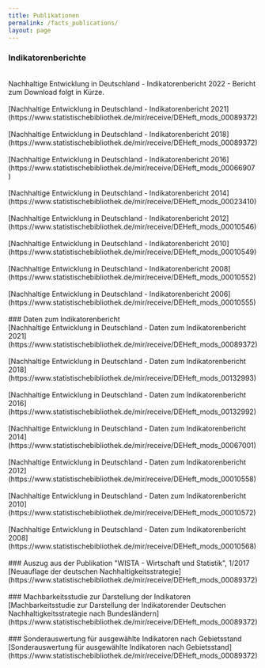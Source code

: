 ```yaml
---
title: Publikationen
permalink: /facts_publications/
layout: page
---
```


### Indikatorenberichte
<br>
Nachhaltige Entwicklung in Deutschland - Indikatorenbericht 2022 - Bericht zum Download folgt in Kürze.
<br><br>
[Nachhaltige Entwicklung in Deutschland - Indikatorenbericht 2021](https://www.statistischebibliothek.de/mir/receive/DEHeft_mods_00089372)
<br><br>
[Nachhaltige Entwicklung in Deutschland - Indikatorenbericht 2018](https://www.statistischebibliothek.de/mir/receive/DEHeft_mods_00089372)
<br><br>
[Nachhaltige Entwicklung in Deutschland - Indikatorenbericht 2016](https://www.statistischebibliothek.de/mir/receive/DEHeft_mods_00066907)
<br><br>
[Nachhaltige Entwicklung in Deutschland - Indikatorenbericht 2014](https://www.statistischebibliothek.de/mir/receive/DEHeft_mods_00023410)
<br><br>
[Nachhaltige Entwicklung in Deutschland - Indikatorenbericht 2012](https://www.statistischebibliothek.de/mir/receive/DEHeft_mods_00010546)
<br><br>
[Nachhaltige Entwicklung in Deutschland - Indikatorenbericht 2010](https://www.statistischebibliothek.de/mir/receive/DEHeft_mods_00010549)
<br><br>
[Nachhaltige Entwicklung in Deutschland - Indikatorenbericht 2008](https://www.statistischebibliothek.de/mir/receive/DEHeft_mods_00010552)
<br><br>
[Nachhaltige Entwicklung in Deutschland - Indikatorenbericht 2006](https://www.statistischebibliothek.de/mir/receive/DEHeft_mods_00010555)
<br><br>
### Daten zum Indikatorenbericht
<br>
[Nachhaltige Entwicklung in Deutschland - Daten zum Indikatorenbericht 2021](https://www.statistischebibliothek.de/mir/receive/DEHeft_mods_00089372)
<br><br>
[Nachhaltige Entwicklung in Deutschland - Daten zum Indikatorenbericht 2018](https://www.statistischebibliothek.de/mir/receive/DEHeft_mods_00132993)
<br><br>
[Nachhaltige Entwicklung in Deutschland - Daten zum Indikatorenbericht 2016](https://www.statistischebibliothek.de/mir/receive/DEHeft_mods_00132992)
<br><br>
[Nachhaltige Entwicklung in Deutschland - Daten zum Indikatorenbericht 2014](https://www.statistischebibliothek.de/mir/receive/DEHeft_mods_00067001)
<br><br>
[Nachhaltige Entwicklung in Deutschland - Daten zum Indikatorenbericht 2012](https://www.statistischebibliothek.de/mir/receive/DEHeft_mods_00010558)
<br><br>
[Nachhaltige Entwicklung in Deutschland - Daten zum Indikatorenbericht 2010](https://www.statistischebibliothek.de/mir/receive/DEHeft_mods_00010572)
<br><br>
[Nachhaltige Entwicklung in Deutschland - Daten zum Indikatorenbericht 2008](https://www.statistischebibliothek.de/mir/receive/DEHeft_mods_00010568)
<br><br>
### Auszug aus der Publikation "WISTA - Wirtschaft und Statistik", 1/2017
<br>
[Neuauflage der deutschen Nachhaltigkeitsstrategie](https://www.statistischebibliothek.de/mir/receive/DEHeft_mods_00089372)
<br><br>
### Machbarkeitsstudie zur Darstellung der Indikatoren
<br>
[Machbarkeitsstudie zur Darstellung der Indikatorender Deutschen Nachhaltigkeitsstrategie nach Bundesländern](https://www.statistischebibliothek.de/mir/receive/DEHeft_mods_00089372)
<br><br>
### Sonderauswertung für ausgewählte Indikatoren nach Gebietsstand
<br>
[Sonderauswertung für ausgewählte Indikatoren nach Gebietsstand](https://www.statistischebibliothek.de/mir/receive/DEHeft_mods_00089372)
